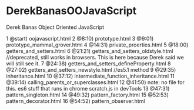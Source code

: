 # DerekBanasOOJavaScript
Derek Banas Object Oriented JavaScript

 1  @start) oojavascript.html
 2   @8:10) prototype.html
 3   @9:01) prototype_mammal_grover.html
 4  @14:31) private_proerties.html
 5  @18:00) getters_and_setters.html
 6  @21:21) getters_and_setters_oldstyle.html   //deprecated, still works in browsers.  This is here because Derek said we will still see it.
 7  @24:38) getters_and_setters_defineProperty.html
 8  @27:02) getters_and_setters_newstyle.html   //es5.1 method
 9  @29:35) inheritance.html
10  @37:12) intermediate_function_inheritance.html
11  @39:14) calling_parents_or_superclasses.html
12  @41:50) note: no file for this.  es6 stuff that runs in chrome scratch.js in devTools
13  @47:31) pattern_singleton.html
14  @49:32) pattern_factory.html
15  @52:53) pattern_decorator.html
16  @54:52) pattern_observer.html